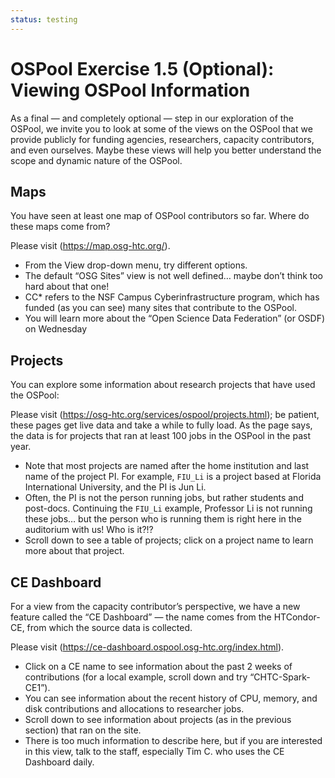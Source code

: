 ```yaml
---
status: testing
---
```


# OSPool Exercise 1.5 (Optional): Viewing OSPool Information

As a final — and completely optional — step in our exploration of the OSPool,
we invite you to look at some of the views on the OSPool that we provide publicly
for funding agencies, researchers, capacity contributors, and even ourselves.
Maybe these views will help you better understand the scope and dynamic nature of the OSPool.

## Maps

You have seen at least one map of OSPool contributors so far.
Where do these maps come from?

Please visit (https://map.osg-htc.org/).

*   From the View drop-down menu, try different options.
*   The default “OSG Sites” view is not well defined… maybe don’t think too hard about that one!
*   CC* refers to the NSF Campus Cyberinfrastructure program,
    which has funded (as you can see) many sites that contribute to the OSPool.
*   You will learn more about the “Open Science Data Federation” (or OSDF) on Wednesday

## Projects

You can explore some information about research projects that have used the OSPool:

Please visit (https://osg-htc.org/services/ospool/projects.html);
be patient, these pages get live data and take a while to fully load.
As the page says, the data is for projects that ran at least 100 jobs in the OSPool in the past year.

*   Note that most projects are named after the home institution and last name of the project PI.
    For example, `FIU_Li` is a project based at Florida International University, and t​​he PI is Jun Li.
*   Often, the PI is not the person running jobs, but rather students and post-docs.
    Continuing the `FIU_Li` example, Professor Li is not running these jobs…
    but the person who is running them is right here in the auditorium with us!
    Who is it?!?
*    Scroll down to see a table of projects; click on a project name to learn more about that project.

## CE Dashboard

For a view from the capacity contributor’s perspective,
we have a new feature called the “CE Dashboard” —
the name comes from the HTCondor-CE, from which the source data is collected.

Please visit (https://ce-dashboard.ospool.osg-htc.org/index.html).

*   Click on a CE name to see information about the past 2 weeks of contributions
    (for a local example, scroll down and try “CHTC-Spark-CE1”).
*   You can see information about the recent history
    of CPU, memory, and disk contributions and allocations to researcher jobs.
*   Scroll down to see information about projects (as in the previous section) that ran on the site.
*   There is too much information to describe here, but if you are interested in this view,
    talk to the staff, especially Tim C. who uses the CE Dashboard daily.
